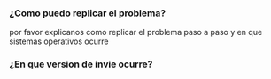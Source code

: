 ### ¿Como puedo replicar el problema?
por favor explicanos como replicar el problema paso a paso y en que sistemas operativos ocurre 
### ¿En que version de invie ocurre?
